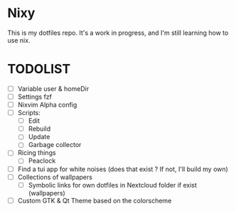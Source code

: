 # Nixy

This is my dotfiles repo. It's a work in progress, and I'm still learning how to use nix.

# TODOLIST

- [ ] Variable user & homeDir
- [ ] Settings fzf
- [ ] Nixvim Alpha config
- [ ] Scripts:
  - [ ] Edit
  - [ ] Rebuild
  - [ ] Update
  - [ ] Garbage collector
- [ ] Ricing things
  - [ ] Peaclock
- [ ] Find a tui app for white noises (does that exist ? If not, I'll build my own)
- [ ] Collections of wallpapers
  - [ ] Symbolic links for own dotfiles in Nextcloud folder if exist (wallpapers)
- [ ] Custom GTK & Qt Theme based on the colorscheme

